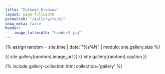 ```yaml
---
title: "Συλλογή Εικόνων"
layout: page-fullwidth
permalink: "/gallery/test/"
show_meta: false
header:
    image_fullwidth: "header5.jpg"
---
```


{% assign random = site.time | date: "%s%N" | modulo: site.gallery.size %}

{{ site.gallery[random].image_url }} {{ site.gallery[random].caption }}


{% include gallery-collection.html collection='gallery' %}
